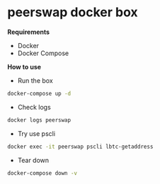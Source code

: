 # peerswap docker box

**Requirements**

- Docker
- Docker Compose


**How to use**

* Run the box

```sh
docker-compose up -d
```

* Check logs

```sh
docker logs peerswap
```

* Try use pscli

```sh
docker exec -it peerswap pscli lbtc-getaddress
```

* Tear down

```sh
docker-compose down -v
```